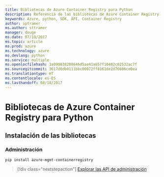 ```yaml
---
title: Bibliotecas de Azure Container Registry para Python
description: Referencia de las bibliotecas de Azure Container Registry para Python
keywords: Azure, python, SDK, API, Container Registry
author: sptramer
ms.author: sttramer
manager: douge
ms.date: 07/10/2017
ms.topic: article
ms.prod: azure
ms.technology: azure
ms.devlang: python
ms.service: multiple
ms.openlocfilehash: 1a990038288646d5ae41a657f10482c02532ac7f
ms.sourcegitcommit: 3617d0db0111bbc00072ff8161de2d76606ce0ea
ms.translationtype: HT
ms.contentlocale: es-ES
ms.lasthandoff: 08/18/2017
---
```

# <a name="azure-container-registry-libraries-for-python"></a>Bibliotecas de Azure Container Registry para Python

## <a name="install-the-libraries"></a>Instalación de las bibliotecas


### <a name="management"></a>Administración

```bash
pip install azure-mgmt-containerregistry
```
> [!div class="nextstepaction"]
> [Explorar las API de administración](/python/api/overview/azure/containerregistry/managementlibrary)